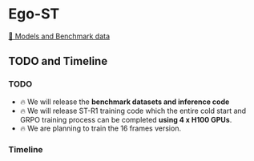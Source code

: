 # Ego-ST
[🤗 Models and Benchmark data](https://huggingface.co/openinterx) 

## TODO and Timeline

### TODO

- :fire: We will release the **benchmark datasets and inference code**
- :fire: We will release ST-R1 training code which the entire cold start and GRPO training process can be completed **using 4 x H100 GPUs**.
- :fire: We are planning to train the 16 frames version.


### Timeline
